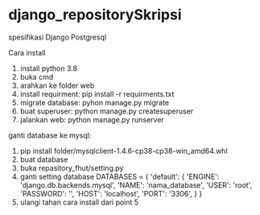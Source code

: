 # django_repositorySkripsi
spesifikasi
Django
Postgresql

Cara install
1. install python 3.8
2. buka cmd
3. arahkan ke folder web
4. install requirment: pip install -r requirments.txt
5. migrate database:
   pyhon manage.py migrate
6. buat superuser:
   python manage.py createsuperuser
7. jalankan web:
   python manage.py runserver

ganti database ke mysql:
1. pip install folder/mysqlclient-1.4.6-cp38-cp38-win_amd64.whl
2. buat database
3. buka repasitory_fhut/setting.py 
4. ganti setting database
DATABASES = {
   'default': {
      'ENGINE': 'django.db.backends.mysql',
      'NAME': 'nama_database',
      'USER': 'root',
      'PASSWORD': '',
      'HOST': 'localhost',
      'PORT': '3306',
   }
}
5. ulangi tahan cara install dari point 5
